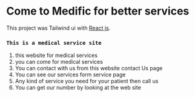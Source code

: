 # Come to Medific for better services

This project was Tailwind ui with [React js](https://medific-authantication.web.app/).

### `This is a medical service site`

  1. this website for medical services
  2. you can come for medical services
  3. You can contact with us from this website contact Us page
  4. You can see our services form service page
  5. Any kind of service you need for your patient then call us
  6. You can get our number by looking at the web site


